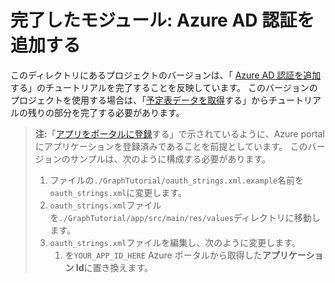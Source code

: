 # <a name="completed-module-add-azure-ad-authentication"></a>完了したモジュール: Azure AD 認証を追加する

このディレクトリにあるプロジェクトのバージョンは、「 [Azure AD 認証を追加](https://docs.microsoft.com/graph/tutorials/android?tutorial-step=3)する」のチュートリアルを完了することを反映しています。 このバージョンのプロジェクトを使用する場合は、「[予定表データを取得](https://docs.microsoft.com/graph/tutorials/android?tutorial-step=4)する」からチュートリアルの残りの部分を完了する必要があります。

> **注:**「[アプリをポータルに登録](https://docs.microsoft.com/graph/tutorials/android?tutorial-step=2)する」で示されているように、Azure portal にアプリケーションを登録済みであることを前提としています。 このバージョンのサンプルは、次のように構成する必要があります。
>
> 1. ファイルの`./GraphTutorial/oauth_strings.xml.example`名前を`oauth_strings.xml`に変更します。
> 1. `oauth_strings.xml`ファイルを`./GraphTutorial/app/src/main/res/values`ディレクトリに移動します。
> 1. `oauth_strings.xml`ファイルを編集し、次のように変更します。
>     1. を`YOUR_APP_ID_HERE` Azure ポータルから取得した**アプリケーション Id**に置き換えます。
